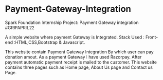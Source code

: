 # Payment-Gateway-Integration

Spark Foundation Internship Project: Payment Gateway integration #GRIPAPRIL22

A simple website where payment Gateway is Integrated. 
Stack Used : Front-end :HTML,CSS,Bootstrap & Javascript.

This website contain Payment Gateway Integration By which user can pay donation amout. As a payment Gateway I have used Razorpay. After payment automatic payment receipt is mailed to the customer. This website contains three pages such as Home page, About Us page and Contact us Page.
